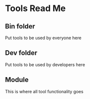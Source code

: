 # Tools Read Me

## Bin folder

Put tools to be used by everyone here


## Dev folder

Put tools to be used by developers here

## Module

This is where all tool functionality goes